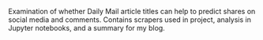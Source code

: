 Examination of whether Daily Mail article titles can help to predict shares on social media and comments. Contains scrapers used in project, analysis in Jupyter notebooks, and a summary for my blog.